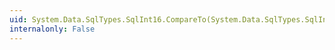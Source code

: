 ```yaml
---
uid: System.Data.SqlTypes.SqlInt16.CompareTo(System.Data.SqlTypes.SqlInt16)
internalonly: False
---
```


